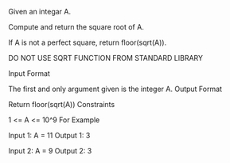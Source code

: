 Given an integar A.

Compute and return the square root of A.

If A is not a perfect square, return floor(sqrt(A)).

DO NOT USE SQRT FUNCTION FROM STANDARD LIBRARY




Input Format

The first and only argument given is the integer A.
Output Format

Return floor(sqrt(A))
Constraints

1 <= A <= 10^9
For Example

Input 1:
    A = 11
Output 1:
    3

Input 2:
    A = 9
Output 2:
    3
